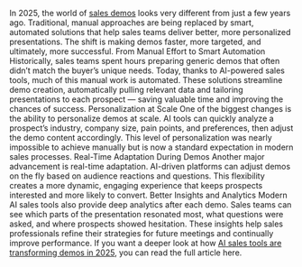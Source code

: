 

 In 2025, the world of <a href="https://blog.demodazzle.com/article/how-ai-sales-tools-are-transforming-demos-in-2025">sales demos</a> looks very different from just a few years ago. Traditional, manual approaches are being replaced by smart, automated solutions that help sales teams deliver better, more personalized presentations. The shift is making demos faster, more targeted, and ultimately, more successful.
From Manual Effort to Smart Automation
Historically, sales teams spent hours preparing generic demos that often didn’t match the buyer’s unique needs. Today, thanks to AI-powered sales tools, much of this manual work is automated. These solutions streamline demo creation, automatically pulling relevant data and tailoring presentations to each prospect — saving valuable time and improving the chances of success.
Personalization at Scale
One of the biggest changes is the ability to personalize demos at scale. AI tools can quickly analyze a prospect’s industry, company size, pain points, and preferences, then adjust the demo content accordingly. This level of personalization was nearly impossible to achieve manually but is now a standard expectation in modern sales processes.
Real-Time Adaptation During Demos
Another major advancement is real-time adaptation. AI-driven platforms can adjust demos on the fly based on audience reactions and questions. This flexibility creates a more dynamic, engaging experience that keeps prospects interested and more likely to convert.
Better Insights and Analytics
Modern AI sales tools also provide deep analytics after each demo. Sales teams can see which parts of the presentation resonated most, what questions were asked, and where prospects showed hesitation. These insights help sales professionals refine their strategies for future meetings and continually improve performance.
If you want a deeper look at how  <a href="https://blog.demodazzle.com/article/how-ai-sales-tools-are-transforming-demos-in-2025"> AI sales tools are transforming demos in 2025</a>, you can read the full article here.
